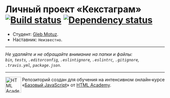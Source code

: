 # Личный проект «Кекстаграм» [![Build status][travis-image]][travis-url] [![Dependency status][dependency-image]][dependency-url]

* Студент: [Gleb Motuz](https://up.htmlacademy.ru/javascript/8/user/184288).
* Наставник: `Неизвестно`.

---

_Не удаляйте и не обращайте внимание на папки и файлы:_<br>
_`bin`, `tests`, `.editorconfig`, `.eslintignore`, `.eslintrc`, `.gitignore`, `.travis.yml`, `package.json`._

---

<a href="https://htmlacademy.ru/intensive/javascript"><img align="left" width="50" height="50" title="HTML Academy" src="https://up.htmlacademy.ru/static/img/intensive/javascript/logo-for-github.svg"></a>

Репозиторий создан для обучения на интенсивном онлайн‑курсе «[Базовый JavaScript](https://htmlacademy.ru/intensive/javascript)» от [HTML Academy](https://htmlacademy.ru).

[travis-image]: https://travis-ci.org/htmlacademy-javascript/184288-kekstagram.svg?branch=master
[travis-url]: https://travis-ci.org/htmlacademy-javascript/184288-kekstagram
[dependency-image]: https://david-dm.org/htmlacademy-javascript/184288-kekstagram.svg?style=flat-square
[dependency-url]: https://david-dm.org/htmlacademy-javascript/184288-kekstagram
